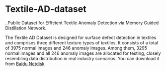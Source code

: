 # Textile-AD-dataset
..Public Dataset for Efffcient Textile Anomaly Detection via Memory Guided Distillation Network..

The Textile AD Dataset is designed for surface defect detection in textiles and comprises three different texture types of textiles. It consists of a total of 3975 normal images and 246 anomaly images. Among them, 3295 normal images and all 246 anomaly images are allocated for testing, closely resembling data distribution in real industry scenarios. You can download it from [Baidu Netdisk](https://pan.baidu.com/s/1YJDJMEEicXfHo8hPYi1z_Q?pwd=vecy )
